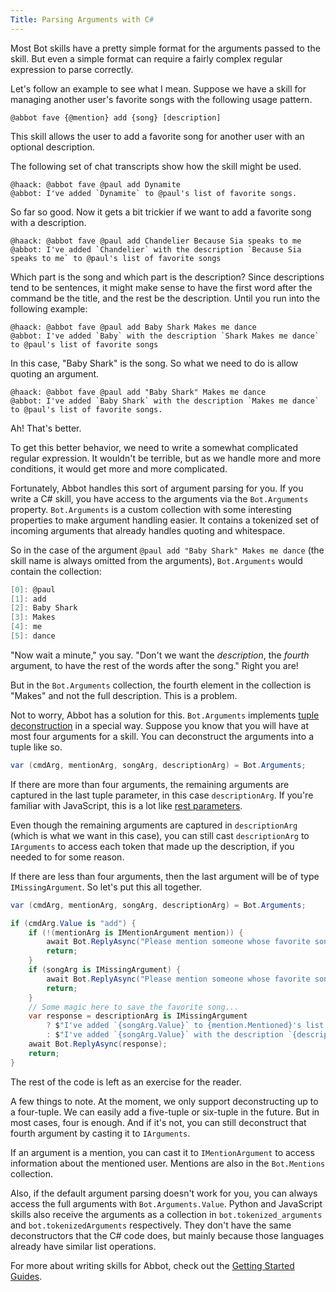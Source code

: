 ```yaml
---
Title: Parsing Arguments with C#
---
```


Most Bot skills have a pretty simple format for the arguments passed to the skill. But even a simple format can require a fairly complex regular expression to parse correctly.

Let's follow an example to see what I mean. Suppose we have a skill for managing another user's favorite songs with the following usage pattern.

```
@abbot fave {@mention} add {song} [description]
```

This skill allows the user to add a favorite song for another user with an optional description.

The following set of chat transcripts show how the skill might be used.

```
@haack: @abbot fave @paul add Dynamite
@abbot: I've added `Dynamite` to @paul's list of favorite songs.
```

So far so good. Now it gets a bit trickier if we want to add a favorite song with a description.

```
@haack: @abbot fave @paul add Chandelier Because Sia speaks to me
@abbot: I've added `Chandelier` with the description `Because Sia speaks to me` to @paul's list of favorite songs
```

Which part is the song and which part is the description? Since descriptions tend to be sentences, it might make sense to have the first word after the command be the title, and the rest be the description. Until you run into the following example:

```
@haack: @abbot fave @paul add Baby Shark Makes me dance
@abbot: I've added `Baby` with the description `Shark Makes me dance` to @paul's list of favorite songs
```

In this case, "Baby Shark" is the song. So what we need to do is allow quoting an argument.

```
@haack: @abbot fave @paul add "Baby Shark" Makes me dance
@abbot: I've added `Baby Shark` with the description `Makes me dance` to @paul's list of favorite songs.
```

Ah! That's better.

To get this better behavior, we need to write a somewhat complicated regular expression. It wouldn't be terrible, but as we handle more and more conditions, it would get more and more complicated.

Fortunately, Abbot handles this sort of argument parsing for you. If you write a C# skill, you have access to the arguments via the `Bot.Arguments` property. `Bot.Arguments` is a custom collection with some interesting properties to make argument handling easier. It contains a tokenized set of incoming arguments that already handles quoting and whitespace.

So in the case of the argument `@paul add "Baby Shark" Makes me dance` (the skill name is always omitted from the arguments), `Bot.Arguments` would contain the collection:

```csharp
[0]: @paul
[1]: add
[2]: Baby Shark
[3]: Makes
[4]: me
[5]: dance
```

"Now wait a minute," you say. "Don't we want the _description_, the _fourth_ argument, to have the rest of the words after the song." Right you are!

But in the `Bot.Arguments` collection, the fourth element in the collection is "Makes" and not the full description. This is a problem.

Not to worry, Abbot has a solution for this. `Bot.Arguments` implements [tuple deconstruction](https://docs.microsoft.com/en-us/dotnet/csharp/deconstruct) in a special way. Suppose you know that you will have at most four arguments for a skill. You can deconstruct the arguments into a tuple like so.

```csharp
var (cmdArg, mentionArg, songArg, descriptionArg) = Bot.Arguments;
```

If there are more than four arguments, the remaining arguments are captured in the last tuple parameter, in this case `descriptionArg`. If you're familiar with JavaScript, this is a lot like [rest parameters](https://developer.mozilla.org/en-US/docs/Web/JavaScript/Reference/Functions/rest_parameters).

Even though the remaining arguments are captured in `descriptionArg` (which is what we want in this case), you can still cast `descriptionArg` to `IArguments` to access each token that made up the description, if you needed to for some reason.

If there are less than four arguments, then the last argument will be of type `IMissingArgument`. So let's put this all together.

```csharp
var (cmdArg, mentionArg, songArg, descriptionArg) = Bot.Arguments;

if (cmdArg.Value is "add") {
    if (!(mentionArg is IMentionArgument mention)) {
        await Bot.ReplyAsync("Please mention someone whose favorite song this is.");
        return;
    }
    if (songArg is IMissingArgument) {
        await Bot.ReplyAsync("Please mention someone whose favorite song this is.");
        return;
    }
    // Some magic here to save the favorite song...
    var response = descriptionArg is IMissingArgument
        ? $"I've added `{songArg.Value}` to {mention.Mentioned}'s list of favorite songs."
        : $"I've added `{songArg.Value}` with the description `{descriptionArg.Value}` to {mention.Mentioned}'s list of favorite songs.";
    await Bot.ReplyAsync(response);
    return;
}
```

The rest of the code is left as an exercise for the reader.

A few things to note. At the moment, we only support deconstructing up to a four-tuple. We can easily add a five-tuple or six-tuple in the future. But in most cases, four is enough. And if it's not, you can still deconstruct that fourth argument by casting it to `IArguments`.

If an argument is a mention, you can cast it to `IMentionArgument` to access information about the mentioned user. Mentions are also in the `Bot.Mentions` collection.

Also, if the default argument parsing doesn't work for you, you can always access the full arguments with `Bot.Arguments.Value`. Python and JavaScript skills also receive the arguments as a collection in `bot.tokenized_arguments` and `bot.tokenizedArguments` respectively. They don't have the same deconstructors that the C# code does, but mainly because those languages already have similar list operations.

For more about writing skills for Abbot, check out the [Getting Started Guides](https://docs.ab.bot/guides/triggers/).
